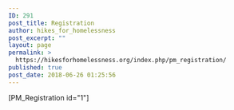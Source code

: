 ```yaml
---
ID: 291
post_title: Registration
author: hikes_for_homelessness
post_excerpt: ""
layout: page
permalink: >
  https://hikesforhomelessness.org/index.php/pm_registration/
published: true
post_date: 2018-06-26 01:25:56
---
```

[PM_Registration id="1"]